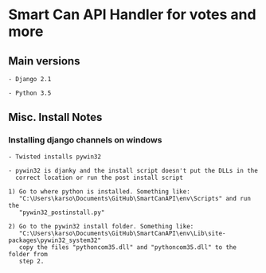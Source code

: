 # Smart Can API Handler for votes and more 


## Main versions

    - Django 2.1 

    - Python 3.5


## Misc. Install Notes

### Installing django channels on windows

    - Twisted installs pywin32

    - pywin32 is djanky and the install script doesn't put the DLLs in the
      correct location or run the post install script

    1) Go to where python is installed. Something like: 
       "C:\Users\karso\Documents\GitHub\SmartCanAPI\env\Scripts" and run the
       "pywin32_postinstall.py" 

    2) Go to the pywin32 install folder. Something like:
       "C:\Users\karso\Documents\GitHub\SmartCanAPI\env\Lib\site-packages\pywin32_system32"
       copy the files "pythoncom35.dll" and "pythoncom35.dll" to the folder from
       step 2.
    

    
